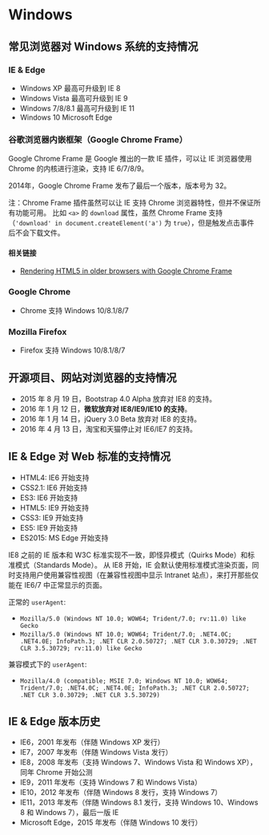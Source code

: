 # Windows

## 常见浏览器对 Windows 系统的支持情况

### IE & Edge

- Windows XP 最高可升级到 IE 8
- Windows Vista 最高可升级到 IE 9
- Windows 7/8/8.1 最高可升级到 IE 11
- Windows 10 Microsoft Edge

### 谷歌浏览器内嵌框架（Google Chrome Frame）

Google Chrome Frame 是 Google 推出的一款 IE 插件，可以让 IE 浏览器使用 Chrome 的内核进行渲染，支持 IE 6/7/8/9。

2014年，Google Chrome Frame 发布了最后一个版本，版本号为 32。

注：Chrome Frame 插件虽然可以让 IE 支持 Chrome 浏览器特性，但并不保证所有功能可用。
比如 `<a>` 的 `download` 属性，虽然 Chrome Frame 支持（`'download' in document.createElement('a')` 为 `true`），但是触发点击事件后不会下载文件。

#### 相关链接

- [Rendering HTML5 in older browsers with Google Chrome Frame](https://webplatform.github.io/docs/tutorials/google_chrome_frame/)

### Google Chrome

- Chrome 支持 Windows 10/8.1/8/7

### Mozilla Firefox

- Firefox 支持 Windows 10/8.1/8/7

## 开源项目、网站对浏览器的支持情况

- 2015 年 8 月 19 日，Bootstrap 4.0 Alpha 放弃对 IE8 的支持。  
- 2016 年 1 月 12 日，**微软放弃对 IE8/IE9/IE10 的支持**。  
- 2016 年 1 月 14 日，jQuery 3.0 Beta 放弃对 IE8 的支持。  
- 2016 年 4 月 13 日，淘宝和天猫停止对 IE6/IE7 的支持。  

## IE & Edge 对 Web 标准的支持情况

- HTML4: IE6 开始支持
- CSS2.1: IE6 开始支持
- ES3: IE6 开始支持
- HTML5: IE9 开始支持
- CSS3: IE9 开始支持
- ES5: IE9 开始支持
- ES2015: MS Edge 开始支持  

IE8 之前的 IE 版本和 W3C 标准实现不一致，即怪异模式（Quirks Mode）和标准模式（Standards Mode）。
从 IE8 开始，IE 会默认使用标准模式渲染页面，同时支持用户使用兼容性视图（在兼容性视图中显示 Intranet 站点），来打开那些仅能在 IE6/7 中正常显示的页面。

正常的 `userAgent`:

- `Mozilla/5.0 (Windows NT 10.0; WOW64; Trident/7.0; rv:11.0) like Gecko`
- `Mozilla/5.0 (Windows NT 10.0; WOW64; Trident/7.0; .NET4.0C; .NET4.0E; InfoPath.3; .NET CLR 2.0.50727; .NET CLR 3.0.30729; .NET CLR 3.5.30729; rv:11.0) like Gecko`

兼容模式下的 `userAgent`:

- `Mozilla/4.0 (compatible; MSIE 7.0; Windows NT 10.0; WOW64; Trident/7.0; .NET4.0C; .NET4.0E; InfoPath.3; .NET CLR 2.0.50727; .NET CLR 3.0.30729; .NET CLR 3.5.30729)`

## IE & Edge 版本历史

- IE6，2001 年发布（伴随 Windows XP 发行）  
- IE7，2007 年发布（伴随 Windows Vista 发行）  
- IE8，2008 年发布（支持 Windows 7、Windows Vista 和 Windows XP），同年 Chrome 开始公测  
- IE9，2011 年发布（支持 Windows 7 和 Windows Vista）  
- IE10，2012 年发布（伴随 Windows 8 发行，支持 Windows 7）  
- IE11，2013 年发布（伴随 Windows 8.1 发行，支持 Windows 10、Windows 8 和 Windows 7），最后一版 IE  
- Microsoft Edge，2015 年发布（伴随 Windows 10 发行）  
